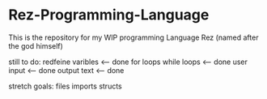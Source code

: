 # Rez-Programming-Language
This is the repository for my WIP programming Language Rez (named after the god himself)


still to do:
redfeine varibles <-- done
for loops
while loops <-- done
user input <-- done
output text <-- done

stretch goals:
files 
imports
structs
